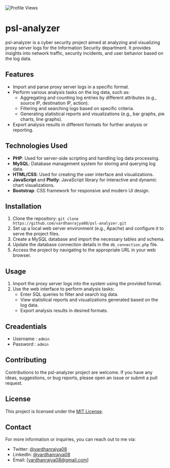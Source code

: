 ![Profile Views](https://hits.seeyoufarm.com/api/count/incr/badge.svg?url=https://github.com/vardhanrajy08/&title=Profile%20Views)

# psl-analyzer 

psl-analyzer is a cyber security project aimed at analyzing and visualizing proxy server logs for the Information Security department. It provides insights into network traffic, security incidents, and user behavior based on the log data.

## Features

- Import and parse proxy server logs in a specific format.
- Perform various analysis tasks on the log data, such as:
  - Aggregating and counting log entries by different attributes (e.g., source IP, destination IP, action).
  - Filtering and searching logs based on specific criteria.
  - Generating statistical reports and visualizations (e.g., bar graphs, pie charts, line graphs).
- Export analysis results in different formats for further analysis or reporting.

## Technologies Used

- **PHP**: Used for server-side scripting and handling log data processing.
- **MySQL**: Database management system for storing and querying log data.
- **HTML/CSS**: Used for creating the user interface and visualizations.
- **JavaScript** and **Plotly**: JavaScript library for interactive and dynamic chart visualizations.
- **Bootstrap**: CSS framework for responsive and modern UI design.

## Installation

1. Clone the repository: `git clone https://github.com/vardhanrajya08/psl-analyzer.git`
2. Set up a local web server environment (e.g., Apache) and configure it to serve the project files.
3. Create a MySQL database and import the necessary tables and schema.
4. Update the database connection details in the `db_connection.php` file.
5. Access the project by navigating to the appropriate URL in your web browser.

## Usage

1. Import the proxy server logs into the system using the provided format.
2. Use the web interface to perform analysis tasks:
   - Enter SQL queries to filter and search log data.
   - View statistical reports and visualizations generated based on the log data.
   - Export analysis results in desired formats.
  
## Creadentials
- Username : `admin`
- Password : `admin`


## Contributing

Contributions to the psl-analyzer project are welcome. If you have any ideas, suggestions, or bug reports, please open an issue or submit a pull request.

## License

This project is licensed under the [MIT License](LICENSE).

## Contact

For more information or inquiries, you can reach out to me via:
- Twitter: [@vardhanrajya08](https://twitter.com/vardhanrajya08)
- LinkedIn: [@vardhanrajya08](https://www.linkedin.com/in/vardhanrajya08)
- Email: [vardhanrajya08@gmail.com]

